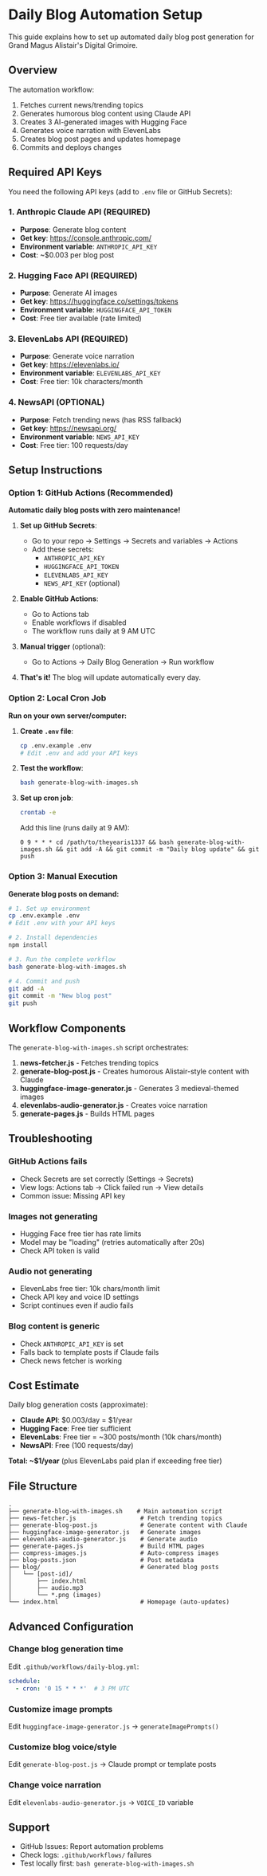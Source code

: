 # Daily Blog Automation Setup

This guide explains how to set up automated daily blog post generation for Grand Magus Alistair's Digital Grimoire.

## Overview

The automation workflow:
1. Fetches current news/trending topics
2. Generates humorous blog content using Claude API
3. Creates 3 AI-generated images with Hugging Face
4. Generates voice narration with ElevenLabs
5. Creates blog post pages and updates homepage
6. Commits and deploys changes

## Required API Keys

You need the following API keys (add to `.env` file or GitHub Secrets):

### 1. Anthropic Claude API (REQUIRED)
- **Purpose**: Generate blog content
- **Get key**: https://console.anthropic.com/
- **Environment variable**: `ANTHROPIC_API_KEY`
- **Cost**: ~$0.003 per blog post

### 2. Hugging Face API (REQUIRED)
- **Purpose**: Generate AI images
- **Get key**: https://huggingface.co/settings/tokens
- **Environment variable**: `HUGGINGFACE_API_TOKEN`
- **Cost**: Free tier available (rate limited)

### 3. ElevenLabs API (REQUIRED)
- **Purpose**: Generate voice narration
- **Get key**: https://elevenlabs.io/
- **Environment variable**: `ELEVENLABS_API_KEY`
- **Cost**: Free tier: 10k characters/month

### 4. NewsAPI (OPTIONAL)
- **Purpose**: Fetch trending news (has RSS fallback)
- **Get key**: https://newsapi.org/
- **Environment variable**: `NEWS_API_KEY`
- **Cost**: Free tier: 100 requests/day

## Setup Instructions

### Option 1: GitHub Actions (Recommended)

**Automatic daily blog posts with zero maintenance!**

1. **Set up GitHub Secrets**:
   - Go to your repo → Settings → Secrets and variables → Actions
   - Add these secrets:
     - `ANTHROPIC_API_KEY`
     - `HUGGINGFACE_API_TOKEN`
     - `ELEVENLABS_API_KEY`
     - `NEWS_API_KEY` (optional)

2. **Enable GitHub Actions**:
   - Go to Actions tab
   - Enable workflows if disabled
   - The workflow runs daily at 9 AM UTC

3. **Manual trigger** (optional):
   - Go to Actions → Daily Blog Generation → Run workflow

4. **That's it!** The blog will update automatically every day.

### Option 2: Local Cron Job

**Run on your own server/computer:**

1. **Create `.env` file**:
   ```bash
   cp .env.example .env
   # Edit .env and add your API keys
   ```

2. **Test the workflow**:
   ```bash
   bash generate-blog-with-images.sh
   ```

3. **Set up cron job**:
   ```bash
   crontab -e
   ```

   Add this line (runs daily at 9 AM):
   ```
   0 9 * * * cd /path/to/theyearis1337 && bash generate-blog-with-images.sh && git add -A && git commit -m "Daily blog update" && git push
   ```

### Option 3: Manual Execution

**Generate blog posts on demand:**

```bash
# 1. Set up environment
cp .env.example .env
# Edit .env with your API keys

# 2. Install dependencies
npm install

# 3. Run the complete workflow
bash generate-blog-with-images.sh

# 4. Commit and push
git add -A
git commit -m "New blog post"
git push
```

## Workflow Components

The `generate-blog-with-images.sh` script orchestrates:

1. **news-fetcher.js** - Fetches trending topics
2. **generate-blog-post.js** - Creates humorous Alistair-style content with Claude
3. **huggingface-image-generator.js** - Generates 3 medieval-themed images
4. **elevenlabs-audio-generator.js** - Creates voice narration
5. **generate-pages.js** - Builds HTML pages

## Troubleshooting

### GitHub Actions fails
- Check Secrets are set correctly (Settings → Secrets)
- View logs: Actions tab → Click failed run → View details
- Common issue: Missing API key

### Images not generating
- Hugging Face free tier has rate limits
- Model may be "loading" (retries automatically after 20s)
- Check API token is valid

### Audio not generating
- ElevenLabs free tier: 10k chars/month limit
- Check API key and voice ID settings
- Script continues even if audio fails

### Blog content is generic
- Check `ANTHROPIC_API_KEY` is set
- Falls back to template posts if Claude fails
- Check news fetcher is working

## Cost Estimate

Daily blog generation costs (approximate):

- **Claude API**: $0.003/day = $1/year
- **Hugging Face**: Free tier sufficient
- **ElevenLabs**: Free tier = ~300 posts/month (10k chars/month)
- **NewsAPI**: Free (100 requests/day)

**Total: ~$1/year** (plus ElevenLabs paid plan if exceeding free tier)

## File Structure

```
.
├── generate-blog-with-images.sh    # Main automation script
├── news-fetcher.js                  # Fetch trending topics
├── generate-blog-post.js            # Generate content with Claude
├── huggingface-image-generator.js   # Generate images
├── elevenlabs-audio-generator.js    # Generate audio
├── generate-pages.js                # Build HTML pages
├── compress-images.js               # Auto-compress images
├── blog-posts.json                  # Post metadata
├── blog/                            # Generated blog posts
│   └── [post-id]/
│       ├── index.html
│       ├── audio.mp3
│       └── *.png (images)
└── index.html                       # Homepage (auto-updates)
```

## Advanced Configuration

### Change blog generation time
Edit `.github/workflows/daily-blog.yml`:
```yaml
schedule:
  - cron: '0 15 * * *'  # 3 PM UTC
```

### Customize image prompts
Edit `huggingface-image-generator.js` → `generateImagePrompts()`

### Customize blog voice/style
Edit `generate-blog-post.js` → Claude prompt or template posts

### Change voice narration
Edit `elevenlabs-audio-generator.js` → `VOICE_ID` variable

## Support

- GitHub Issues: Report automation problems
- Check logs: `.github/workflows/` failures
- Test locally first: `bash generate-blog-with-images.sh`
